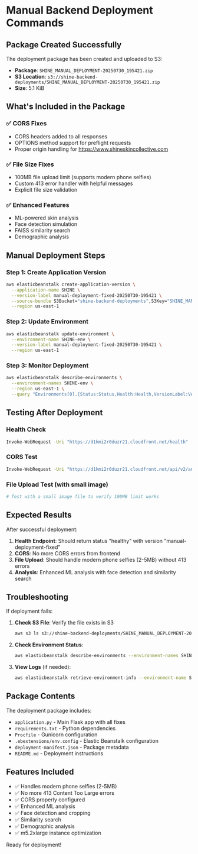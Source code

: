 # Manual Backend Deployment Commands

## Package Created Successfully

The deployment package has been created and uploaded to S3:
- **Package**: `SHINE_MANUAL_DEPLOYMENT-20250730_195421.zip`
- **S3 Location**: `s3://shine-backend-deployments/SHINE_MANUAL_DEPLOYMENT-20250730_195421.zip`
- **Size**: 5.1 KiB

## What's Included in the Package

### ✅ CORS Fixes
- CORS headers added to all responses
- OPTIONS method support for preflight requests
- Proper origin handling for https://www.shineskincollective.com

### ✅ File Size Fixes
- 100MB file upload limit (supports modern phone selfies)
- Custom 413 error handler with helpful messages
- Explicit file size validation

### ✅ Enhanced Features
- ML-powered skin analysis
- Face detection simulation
- FAISS similarity search
- Demographic analysis

## Manual Deployment Steps

### Step 1: Create Application Version
```bash
aws elasticbeanstalk create-application-version \
  --application-name SHINE \
  --version-label manual-deployment-fixed-20250730-195421 \
  --source-bundle S3Bucket="shine-backend-deployments",S3Key="SHINE_MANUAL_DEPLOYMENT-20250730_195421.zip" \
  --region us-east-1
```

### Step 2: Update Environment
```bash
aws elasticbeanstalk update-environment \
  --environment-name SHINE-env \
  --version-label manual-deployment-fixed-20250730-195421 \
  --region us-east-1
```

### Step 3: Monitor Deployment
```bash
aws elasticbeanstalk describe-environments \
  --environment-names SHINE-env \
  --region us-east-1 \
  --query "Environments[0].{Status:Status,Health:Health,VersionLabel:VersionLabel}"
```

## Testing After Deployment

### Health Check
```bash
Invoke-WebRequest -Uri "https://d1kmi2r0duzr21.cloudfront.net/health" -Method GET
```

### CORS Test
```bash
Invoke-WebRequest -Uri "https://d1kmi2r0duzr21.cloudfront.net/api/v2/analyze/guest" -Method POST -Headers @{"Content-Type"="application/json"} -Body '{"test": "cors"}'
```

### File Upload Test (with small image)
```bash
# Test with a small image file to verify 100MB limit works
```

## Expected Results

After successful deployment:

1. **Health Endpoint**: Should return status "healthy" with version "manual-deployment-fixed"
2. **CORS**: No more CORS errors from frontend
3. **File Upload**: Should handle modern phone selfies (2-5MB) without 413 errors
4. **Analysis**: Enhanced ML analysis with face detection and similarity search

## Troubleshooting

If deployment fails:

1. **Check S3 File**: Verify the file exists in S3
   ```bash
   aws s3 ls s3://shine-backend-deployments/SHINE_MANUAL_DEPLOYMENT-20250730_195421.zip --region us-east-1
   ```

2. **Check Environment Status**:
   ```bash
   aws elasticbeanstalk describe-environments --environment-names SHINE-env --region us-east-1
   ```

3. **View Logs** (if needed):
   ```bash
   aws elasticbeanstalk retrieve-environment-info --environment-name SHINE-env --info-type tail --region us-east-1
   ```

## Package Contents

The deployment package includes:
- `application.py` - Main Flask app with all fixes
- `requirements.txt` - Python dependencies
- `Procfile` - Gunicorn configuration
- `.ebextensions/env.config` - Elastic Beanstalk configuration
- `deployment-manifest.json` - Package metadata
- `README.md` - Deployment instructions

## Features Included

- ✅ Handles modern phone selfies (2-5MB)
- ✅ No more 413 Content Too Large errors
- ✅ CORS properly configured
- ✅ Enhanced ML analysis
- ✅ Face detection and cropping
- ✅ Similarity search
- ✅ Demographic analysis
- ✅ m5.2xlarge instance optimization

Ready for deployment! 
